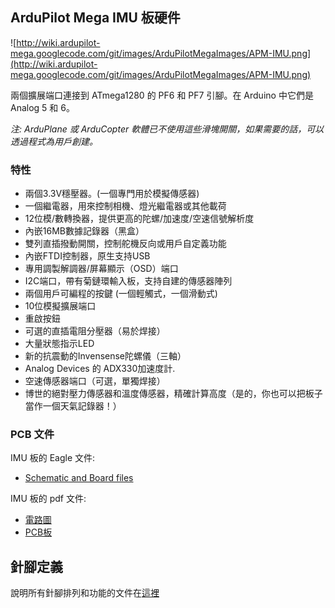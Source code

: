 ## ArduPilot Mega IMU 板硬件 ##


![http://wiki.ardupilot-mega.googlecode.com/git/images/ArduPilotMegaImages/APM-IMU.png](http://wiki.ardupilot-mega.googlecode.com/git/images/ArduPilotMegaImages/APM-IMU.png)

兩個擴展端口連接到 ATmega1280 的 PF6 和 PF7 引腳。在 Arduino 中它們是 Analog 5 和 6。

_注: ArduPlane 或 ArduCopter 軟體已不使用這些滑塊開關，如果需要的話，可以透過程式為用戶創建。_

### 特性 ###

  * 兩個3.3V穩壓器。(一個專門用於模擬傳感器)
  * 一個繼電器，用來控制相機、燈光繼電器或其他載荷
  * 12位模/數轉換器，提供更高的陀螺/加速度/空速信號解析度
  * 內嵌16MB數據記錄器（黑盒）
  * 雙列直插撥動開關，控制舵機反向或用戶自定義功能
  * 內嵌FTDI控制器，原生支持USB
  * 專用調製解調器/屏幕顯示（OSD）端口
  * I2C端口，帶有菊鏈環輸入板，支持自建的傳感器陣列
  * 兩個用戶可編程的按鍵 (一個輕觸式，一個滑動式)
  * 10位模擬擴展端口
  * 重啟按鈕
  * 可選的直插電阻分壓器（易於焊接）
  * 大量狀態指示LED
  * 新的抗震動的Invensense陀螺儀（三軸）
  * Analog Devices 的 ADX330加速度計.
  * 空速傳感器端口（可選，單獨焊接）
  * 博世的絕對壓力傳感器和溫度傳感器，精確計算高度（是的，你也可以把板子當作一個天氣記錄器！）


### PCB 文件 ###

IMU 板的 Eagle 文件:
  * [Schematic and Board files](http://stuff.storediydrones.com/ArduPilotMegaShield_H_v11_filterjumpers-listing.rar)

IMU 板的 pdf 文件:

  * [電路圖](http://api.ning.com/files/nfmYLuaRC5oDAQoRvwY5vV1rR2Jhh7JTPs--BEVI2oGa1S6rhK-EwvG2DYIwBcjBk6EU940BlUYu1Rf9NhTmuw__/ArduPilotMegaShield_F_v141_schema.pdf)
  * [PCB板](http://api.ning.com/files/bbEDt9VgZxxCPPFEYEuPdce-ZkJVz3ZsiHg0rBaw6f3I8CGpN2iQfD5b41dp27M0n7esr60GxvpsPnIBjMStvg__/ArduPilotMegaShield_F_v141_board.pdf)


## 針腳定義 ##

說明所有針腳排列和功能的文件在[這裡](https://spreadsheets0.google.com/ccc?key=t2UjzAY9aBvnXBuw2AFgAnQ&authkey=CKzJv_IP&hl=en#gid=0)